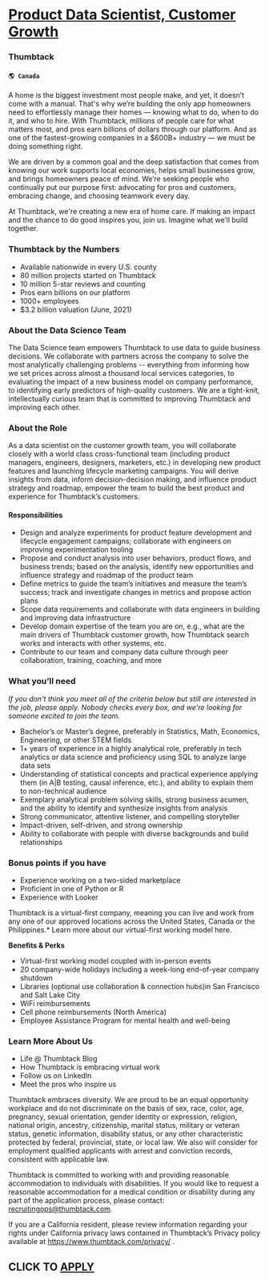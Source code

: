 # [Product Data Scientist, Customer Growth](https://www.remotewlb.com/apply/product-data-scientist-customer-growth-82687)  
### Thumbtack  
#### `🌎 Canada`  

A home is the biggest investment most people make, and yet, it doesn’t come with a manual. That's why we’re building the only app homeowners need to effortlessly manage their homes — knowing what to do, when to do it, and who to hire. With Thumbtack, millions of people care for what matters most, and pros earn billions of dollars through our platform. And as one of the fastest-growing companies in a $600B+ industry — we must be doing something right.

We are driven by a common goal and the deep satisfaction that comes from knowing our work supports local economies, helps small businesses grow, and brings homeowners peace of mind. We’re seeking people who continually put our purpose first: advocating for pros and customers, embracing change, and choosing teamwork every day.

At Thumbtack, we're creating a new era of home care. If making an impact and the chance to do good inspires you, join us. Imagine what we’ll build together.

### Thumbtack by the Numbers

  * Available nationwide in every U.S. county
  * 80 million projects started on Thumbtack
  * 10 million 5-star reviews and counting
  * Pros earn billions on our platform
  * 1000+ employees 
  * $3.2 billion valuation (June, 2021) 

### About the Data Science Team

The Data Science team empowers Thumbtack to use data to guide business decisions. We collaborate with partners across the company to solve the most analytically challenging problems -- everything from informing how we set prices across almost a thousand local services categories, to evaluating the impact of a new business model on company performance, to identifying early predictors of high-quality customers. We are a tight-knit, intellectually curious team that is committed to improving Thumbtack and improving each other.

### About the Role

As a data scientist on the customer growth team, you will collaborate closely with a world class cross-functional team (including product managers, engineers, designers, marketers, etc.) in developing new product features and launching lifecycle marketing campaigns. You will derive insights from data, inform decision-decision making, and influence product strategy and roadmap, empower the team to build the best product and experience for Thumbtack’s customers.

####  **Responsibilities**

  * Design and analyze experiments for product feature development and lifecycle engagement campaigns; collaborate with engineers on improving experimentation tooling
  * Propose and conduct analysis into user behaviors, product flows, and business trends; based on the analysis, identify new opportunities and influence strategy and roadmap of the product team
  * Define metrics to guide the team’s initiatives and measure the team’s success; track and investigate changes in metrics and propose action plans
  * Scope data requirements and collaborate with data engineers in building and improving data infrastructure
  * Develop domain expertise of the team you are on, e.g., what are the main drivers of Thumbtack customer growth, how Thumbtack search works and interacts with other systems, etc.
  * Contribute to our team and company data culture through peer collaboration, training, coaching, and more

### What you’ll need

 _If you don't think you meet all of the criteria below but still are interested in the job, please apply. Nobody checks every box, and we're looking for someone excited to join the team._

  * Bachelor’s or Master’s degree, preferably in Statistics, Math, Economics, Engineering, or other STEM fields
  * 1+ years of experience in a highly analytical role, preferably in tech analytics or data science and proficiency using SQL to analyze large data sets
  * Understanding of statistical concepts and practical experience applying them (in A|B testing, causal inference, etc.), and ability to explain them to non-technical audience
  * Exemplary analytical problem solving skills, strong business acumen, and the ability to identify and synthesize insights from analysis
  * Strong communicator, attentive listener, and compelling storyteller
  * Impact-driven, self-driven, and strong ownership
  * Ability to collaborate with people with diverse backgrounds and build relationships

### Bonus points if you have

  * Experience working on a two-sided marketplace 
  * Proficient in one of Python or R
  * Experience with Looker

Thumbtack is a virtual-first company, meaning you can live and work from any one of our approved locations across the United States, Canada or the Philippines.* Learn more about our virtual-first working model here.

 **Benefits & Perks**

  * Virtual-first working model coupled with in-person events
  * 20 company-wide holidays including a week-long end-of-year company shutdown
  * Libraries (optional use collaboration & connection hubs)in San Francisco and Salt Lake City 
  * WiFi reimbursements 
  * Cell phone reimbursements (North America) 
  * Employee Assistance Program for mental health and well-being 

### Learn More About Us

  * Life @ Thumbtack Blog 
  * How Thumbtack is embracing virtual work
  * Follow us on LinkedIn 
  * Meet the pros who inspire us

Thumbtack embraces diversity. We are proud to be an equal opportunity workplace and do not discriminate on the basis of sex, race, color, age, pregnancy, sexual orientation, gender identity or expression, religion, national origin, ancestry, citizenship, marital status, military or veteran status, genetic information, disability status, or any other characteristic protected by federal, provincial, state, or local law. We also will consider for employment qualified applicants with arrest and conviction records, consistent with applicable law.

Thumbtack is committed to working with and providing reasonable accommodation to individuals with disabilities. If you would like to request a reasonable accommodation for a medical condition or disability during any part of the application process, please contact: recruitingops@thumbtack.com.

If you are a California resident, please review information regarding your rights under California privacy laws contained in Thumbtack’s Privacy policy available at https://www.thumbtack.com/privacy/ .

  
## CLICK TO [APPLY](https://www.remotewlb.com/apply/product-data-scientist-customer-growth-82687)

